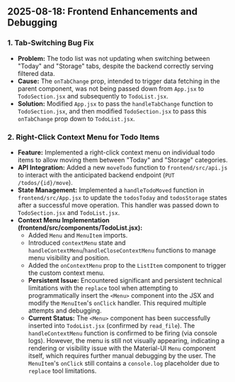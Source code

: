 
## 2025-08-18: Frontend Enhancements and Debugging

### 1. Tab-Switching Bug Fix

*   **Problem:** The todo list was not updating when switching between "Today" and "Storage" tabs, despite the backend correctly serving filtered data.
*   **Cause:** The `onTabChange` prop, intended to trigger data fetching in the parent component, was not being passed down from `App.jsx` to `TodoSection.jsx` and subsequently to `TodoList.jsx`.
*   **Solution:** Modified `App.jsx` to pass the `handleTabChange` function to `TodoSection.jsx`, and then modified `TodoSection.jsx` to pass this `onTabChange` prop down to `TodoList.jsx`.

### 2. Right-Click Context Menu for Todo Items

*   **Feature:** Implemented a right-click context menu on individual todo items to allow moving them between "Today" and "Storage" categories.
*   **API Integration:** Added a new `moveTodo` function to `frontend/src/api.js` to interact with the anticipated backend endpoint (`PUT /todos/{id}/move`).
*   **State Management:** Implemented a `handleTodoMoved` function in `frontend/src/App.jsx` to update the `todosToday` and `todosStorage` states after a successful move operation. This handler was passed down to `TodoSection.jsx` and `TodoList.jsx`.
*   **Context Menu Implementation (frontend/src/components/TodoList.jsx):**
    *   Added `Menu` and `MenuItem` imports.
    *   Introduced `contextMenu` state and `handleContextMenu`/`handleCloseContextMenu` functions to manage menu visibility and position.
    *   Added the `onContextMenu` prop to the `ListItem` component to trigger the custom context menu.
    *   **Persistent Issue:** Encountered significant and persistent technical limitations with the `replace` tool when attempting to programmatically insert the `<Menu>` component into the JSX and modify the `MenuItem`'s `onClick` handler. This required multiple attempts and debugging.
    *   **Current Status:** The `<Menu>` component has been successfully inserted into `TodoList.jsx` (confirmed by `read_file`). The `handleContextMenu` function is confirmed to be firing (via console logs). However, the menu is still not visually appearing, indicating a rendering or visibility issue with the Material-UI `Menu` component itself, which requires further manual debugging by the user. The `MenuItem`'s `onClick` still contains a `console.log` placeholder due to `replace` tool limitations.
